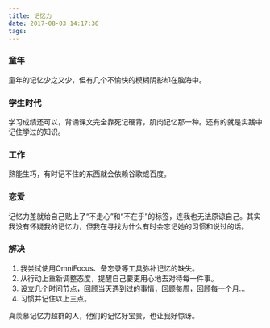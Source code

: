 ```yaml
---
title: 记忆力
date: 2017-08-03 14:17:36
tags:
---
```

### 童年
童年的记忆少之又少，但有几个不愉快的模糊阴影却在脑海中。

### 学生时代
学习成绩还可以，背诵课文完全靠死记硬背，肌肉记忆那一种。还有的就是实践中记住学过的知识。

### 工作
熟能生巧，有时记不住的东西就会依赖谷歌或百度。

### 恋爱
记忆力差就给自己贴上了“不走心”和“不在乎”的标签，连我也无法原谅自己。其实我没有怀疑我的记忆力，但我在寻找为什么有时会忘记她的习惯和说过的话。

### 解决
1. 我尝试使用OmniFocus、备忘录等工具弥补记忆的缺失。
2. 从行动上重新调整态度，提醒自己要更用心地去对待每一件事。
3. 设立几个时间节点，回顾当天遇到过的事情，回顾每周，回顾每一个月...
4. 习惯并记住以上三点。

真羡慕记忆力超群的人，他们的记忆好宝贵，也让我好惊讶。



